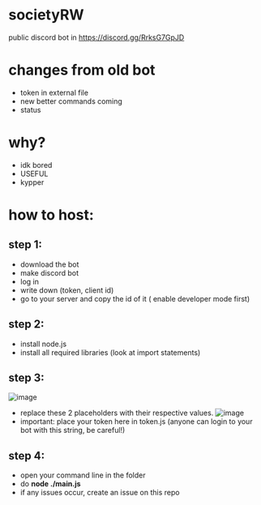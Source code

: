 # societyRW
public discord bot in https://discord.gg/RrksG7GpJD

# changes from old bot
- token in external file
- new better commands coming
- status

# why?
- idk bored
- USEFUL
- kypper

# how to host:

## step 1:
- download the bot
- make discord bot
- log in
- write down (token, client id)
- go to your server and copy the id of it ( enable developer mode first)

## step 2:
- install node.js
- install all required libraries (look at import statements)

## step 3:
![image](https://user-images.githubusercontent.com/79268434/166147409-a50e1d2e-a8cd-41c2-ae65-4184413ec443.png)
- replace these 2 placeholders with their respective values.
![image](https://user-images.githubusercontent.com/79268434/166147480-10549e5e-bab9-4457-bc32-a5c2232c4efa.png)
- important: place your token here in token.js (anyone can login to your bot with this string, be careful!)

## step 4:
- open your command line in the folder
- do **node ./main.js**
- if any issues occur, create an issue on this repo

